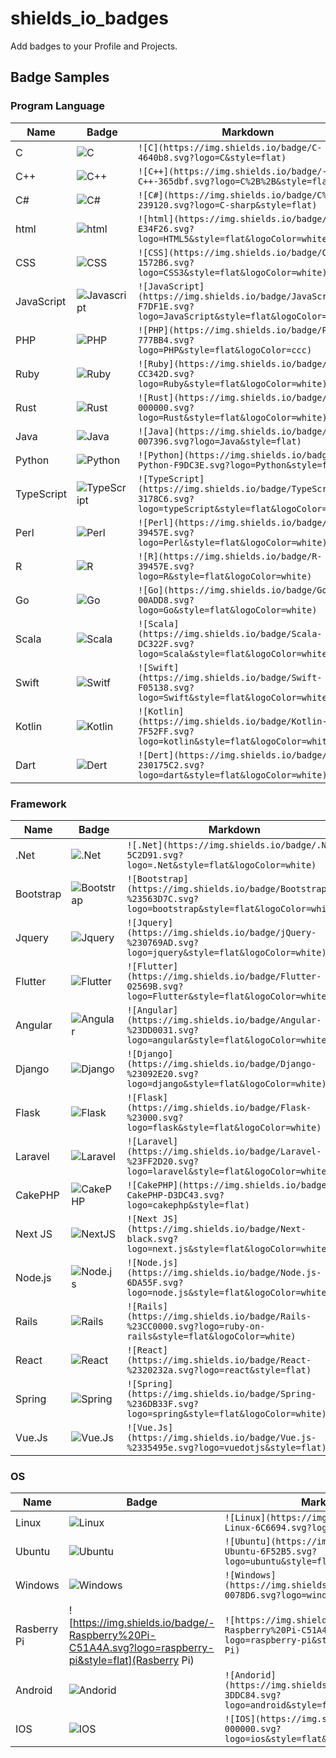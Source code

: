 # shields_io_badges

Add badges to your Profile and Projects.

## Badge Samples

### Program Language

| Name          | Badge                                                                                                                            | Markdown                                                                                                                           |
| ------------- | -------------------------------------------------------------------------------------------------------------------------------- | ---------------------------------------------------------------------------------------------------------------------------------- |
| C |![C](https://img.shields.io/badge/C-4640b8.svg?logo=C&style=flat)| `![C](https://img.shields.io/badge/C-4640b8.svg?logo=C&style=flat)` |
| C++ |![C++](https://img.shields.io/badge/-C++-365dbf.svg?logo=C%2B%2B&style=flat)| `![C++](https://img.shields.io/badge/-C++-365dbf.svg?logo=C%2B%2B&style=flat)` |
| C# |![C#](https://img.shields.io/badge/C%23-239120.svg?logo=C-sharp&style=flat)| `![C#](https://img.shields.io/badge/C%23-239120.svg?logo=C-sharp&style=flat)` |
| html |![html](https://img.shields.io/badge/HTML-E34F26.svg?logo=HTML5&style=flat&logoColor=white)| `![html](https://img.shields.io/badge/HTML-E34F26.svg?logo=HTML5&style=flat&logoColor=white)` |
| CSS |![CSS](https://img.shields.io/badge/CSS-1572B6.svg?logo=CSS3&style=flat&logoColor=white)| `![CSS](https://img.shields.io/badge/CSS-1572B6.svg?logo=CSS3&style=flat&logoColor=white)` |
| JavaScript |![Javascript](https://img.shields.io/badge/JavaScript-F7DF1E.svg?logo=JavaScript&style=flat&logoColor=white)| `![JavaScript](https://img.shields.io/badge/JavaScript-F7DF1E.svg?logo=JavaScript&style=flat&logoColor=white)` |
| PHP |![PHP](https://img.shields.io/badge/PHP-777BB4.svg?logo=PHP&style=flat&logoColor=ccc)| `![PHP](https://img.shields.io/badge/PHP-777BB4.svg?logo=PHP&style=flat&logoColor=ccc)` |
| Ruby |![Ruby](https://img.shields.io/badge/Ruby-CC342D.svg?logo=Ruby&style=flat&logoColor=white)| `![Ruby](https://img.shields.io/badge/Ruby-CC342D.svg?logo=Ruby&style=flat&logoColor=white)` |
| Rust |![Rust](https://img.shields.io/badge/Rust-000000.svg?logo=Rust&style=flat&logoColor=white)| `![Rust](https://img.shields.io/badge/Rust-000000.svg?logo=Rust&style=flat&logoColor=white)` |
| Java |![Java](https://img.shields.io/badge/Java-007396.svg?logo=Java&style=flat)| `![Java](https://img.shields.io/badge/Java-007396.svg?logo=Java&style=flat)` |
| Python |![Python](https://img.shields.io/badge/-Python-F9DC3E.svg?logo=Python&style=flat)| `![Python](https://img.shields.io/badge/-Python-F9DC3E.svg?logo=Python&style=flat)` |
| TypeScript |![TypeScript](https://img.shields.io/badge/TypeScript-3178C6.svg?logo=typeScript&style=flat&logoColor=white)| `![TypeScript](https://img.shields.io/badge/TypeScript-3178C6.svg?logo=typeScript&style=flat&logoColor=white)` |
| Perl |![Perl](https://img.shields.io/badge/Perl-39457E.svg?logo=Perl&style=flat&logoColor=white)| `![Perl](https://img.shields.io/badge/Perl-39457E.svg?logo=Perl&style=flat&logoColor=white)` |
| R |![R](https://img.shields.io/badge/R-39457E.svg?logo=R&style=flat&logoColor=white)| `![R](https://img.shields.io/badge/R-39457E.svg?logo=R&style=flat&logoColor=white)` |
| Go |![Go](https://img.shields.io/badge/Go-00ADD8.svg?logo=Go&style=flat&logoColor=white)| `![Go](https://img.shields.io/badge/Go-00ADD8.svg?logo=Go&style=flat&logoColor=white)` |
| Scala |![Scala](https://img.shields.io/badge/Scala-DC322F.svg?logo=Scala&style=flat&logoColor=white)| `![Scala](https://img.shields.io/badge/Scala-DC322F.svg?logo=Scala&style=flat&logoColor=white)` |
| Swift |![Switf](https://img.shields.io/badge/Swift-F05138.svg?logo=Swift&style=flat&logoColor=white)| `![Swift](https://img.shields.io/badge/Swift-F05138.svg?logo=Swift&style=flat&logoColor=white)` |
| Kotlin |![Kotlin](https://img.shields.io/badge/Kotlin-7F52FF.svg?logo=kotlin&style=flat&logoColor=white)| `![Kotlin](https://img.shields.io/badge/Kotlin-7F52FF.svg?logo=kotlin&style=flat&logoColor=white)` |
| Dart |![Dert](https://img.shields.io/badge/Dart-230175C2.svg?logo=dart&style=flat&logoColor=white)| `![Dert](https://img.shields.io/badge/Dart-230175C2.svg?logo=dart&style=flat&logoColor=white)` |

### Framework
| Name          | Badge                                                                                                                            | Markdown                                                                                                                           |
| ------------- | -------------------------------------------------------------------------------------------------------------------------------- | ---------------------------------------------------------------------------------------------------------------------------------- |
| .Net |![.Net](https://img.shields.io/badge/.NET-5C2D91.svg?logo=.Net&style=flat&logoColor=white)| `![.Net](https://img.shields.io/badge/.NET-5C2D91.svg?logo=.Net&style=flat&logoColor=white)` |
| Bootstrap |![Bootstrap](https://img.shields.io/badge/Bootstrap-%23563D7C.svg?logo=bootstrap&style=flat&logoColor=white)| `![Bootstrap](https://img.shields.io/badge/Bootstrap-%23563D7C.svg?logo=bootstrap&style=flat&logoColor=white)` |
| Jquery |![Jquery](https://img.shields.io/badge/jQuery-%230769AD.svg?logo=jquery&style=flat&logoColor=white)| `![Jquery](https://img.shields.io/badge/jQuery-%230769AD.svg?logo=jquery&style=flat&logoColor=white)` |
| Flutter |![Flutter](https://img.shields.io/badge/Flutter-02569B.svg?logo=Flutter&style=flat&logoColor=white)| `![Flutter](https://img.shields.io/badge/Flutter-02569B.svg?logo=Flutter&style=flat&logoColor=white)` |
| Angular |![Angular](https://img.shields.io/badge/Angular-%23DD0031.svg?logo=angular&style=flat&logoColor=white)| `![Angular](https://img.shields.io/badge/Angular-%23DD0031.svg?logo=angular&style=flat&logoColor=white)` |
| Django |![Django](https://img.shields.io/badge/Django-%23092E20.svg?logo=django&style=flat&logoColor=white)| `![Django](https://img.shields.io/badge/Django-%23092E20.svg?logo=django&style=flat&logoColor=white)` |
| Flask |![Flask](https://img.shields.io/badge/Flask-%23000.svg?logo=flask&style=flat&logoColor=white)| `![Flask](https://img.shields.io/badge/Flask-%23000.svg?logo=flask&style=flat&logoColor=white)` |
| Laravel |![Laravel](https://img.shields.io/badge/Laravel-%23FF2D20.svg?logo=laravel&style=flat&logoColor=white)| `![Laravel](https://img.shields.io/badge/Laravel-%23FF2D20.svg?logo=laravel&style=flat&logoColor=white)` |
| CakePHP |![CakePHP](https://img.shields.io/badge/-CakePHP-D3DC43.svg?logo=cakephp&style=flat)| `![CakePHP](https://img.shields.io/badge/-CakePHP-D3DC43.svg?logo=cakephp&style=flat)` |
| Next JS |![NextJS](https://img.shields.io/badge/Next-black.svg?logo=next.js&style=flat&logoColor=white)| `![Next JS](https://img.shields.io/badge/Next-black.svg?logo=next.js&style=flat&logoColor=white)` |
| Node.js |![Node.js](https://img.shields.io/badge/Node.js-6DA55F.svg?logo=node.js&style=flat&logoColor=white)| `![Node.js](https://img.shields.io/badge/Node.js-6DA55F.svg?logo=node.js&style=flat&logoColor=white)` |
| Rails |![Rails](https://img.shields.io/badge/Rails-%23CC0000.svg?logo=ruby-on-rails&style=flat&logoColor=white)| `![Rails](https://img.shields.io/badge/Rails-%23CC0000.svg?logo=ruby-on-rails&style=flat&logoColor=white)` |
| React |![React](https://img.shields.io/badge/React-%2320232a.svg?logo=react&style=flat)| `![React](https://img.shields.io/badge/React-%2320232a.svg?logo=react&style=flat)` |
| Spring |![Spring](https://img.shields.io/badge/Spring-%236DB33F.svg?logo=spring&style=flat&logoColor=white)| `![Spring](https://img.shields.io/badge/Spring-%236DB33F.svg?logo=spring&style=flat&logoColor=white)` |
| Vue.Js |![Vue.Js](https://img.shields.io/badge/Vue.js-%2335495e.svg?logo=vuedotjs&style=flat)| `![Vue.Js](https://img.shields.io/badge/Vue.js-%2335495e.svg?logo=vuedotjs&style=flat)` |


### OS

| Name          | Badge                                                                                                                            | Markdown                                                                                                                           |
| ------------- | -------------------------------------------------------------------------------------------------------------------------------- | ---------------------------------------------------------------------------------------------------------------------------------- |
| Linux |![Linux](https://img.shields.io/badge/-Linux-6C6694.svg?logo=linux&style=flat)| `![Linux](https://img.shields.io/badge/-Linux-6C6694.svg?logo=linux&style=flat)` |
| Ubuntu |![Ubuntu](https://img.shields.io/badge/-Ubuntu-6F52B5.svg?logo=ubuntu&style=flat)| `![Ubuntu](https://img.shields.io/badge/-Ubuntu-6F52B5.svg?logo=ubuntu&style=flat)` |
| Windows |![Windows](https://img.shields.io/badge/-Windows-0078D6.svg?logo=windows&style=flat)| `![Windows](https://img.shields.io/badge/-Windows-0078D6.svg?logo=windows&style=flat)` |
| Rasberry Pi |![https://img.shields.io/badge/-Raspberry%20Pi-C51A4A.svg?logo=raspberry-pi&style=flat](Rasberry Pi)| `![https://img.shields.io/badge/-Raspberry%20Pi-C51A4A.svg?logo=raspberry-pi&style=flat](Rasberry Pi)` |
| Android |![Andorid](https://img.shields.io/badge/Android-3DDC84.svg?logo=android&style=flat&logoColor=white)| `![Andorid](https://img.shields.io/badge/Android-3DDC84.svg?logo=android&style=flat&logoColor=white)` |
| IOS |![IOS](https://img.shields.io/badge/IOS-000000.svg?logo=ios&style=flat&logoColor=white)| `![IOS](https://img.shields.io/badge/IOS-000000.svg?logo=ios&style=flat&logoColor=white)` |


